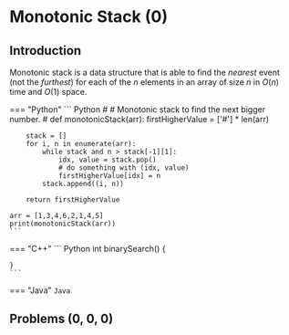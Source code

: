# Monotonic Stack (0)

## Introduction
Monotonic stack is a data structure that is able to find the *nearest* event (not the *furthest*) for each of the $n$ elements in an array of size $n$ in $O(n)$ time and $O(1)$ space.


=== "Python"
    ``` Python
    #
    # Monotonic stack to find the next bigger number.
    #
    def monotonicStack(arr):
        firstHigherValue = ['#'] * len(arr)

        stack = []
        for i, n in enumerate(arr):
            while stack and n > stack[-1][1]:
                idx, value = stack.pop()
                # do something with (idx, value)
                firstHigherValue[idx] = n
            stack.append((i, n))

        return firstHigherValue

    arr = [1,3,4,6,2,1,4,5]
    print(monotonicStack(arr))    
    ```                

=== "C++"
    ``` Python
    int binarySearch() {

    }
    ```  

=== "Java"
    ``` Java 
    ```  

## Problems (0, 0, 0)
